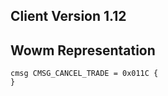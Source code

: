 ## Client Version 1.12

## Wowm Representation
```rust,ignore
cmsg CMSG_CANCEL_TRADE = 0x011C {
}

```
